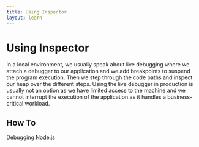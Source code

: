 ```yaml
---
title: Using Inspector
layout: learn
---
```


# Using Inspector

In a local environment, we usually speak about live debugging where we attach a
debugger to our application and we add breakpoints to suspend the program
execution. Then we step through the code paths and inspect our heap over the
different steps. Using the live debugger in production is usually not an option
as we have limited access to the machine and we cannot interrupt the execution
of the application as it handles a business-critical workload.

## How To

[Debugging Node.js](/learn/getting-started/debugging)
